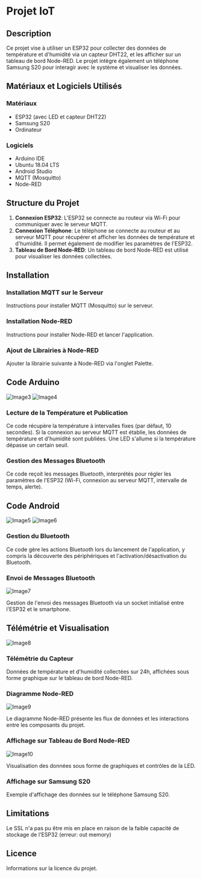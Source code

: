 # Projet IoT

## Description

Ce projet vise à utiliser un ESP32 pour collecter des données de température et d'humidité via un capteur DHT22, et les afficher sur un tableau de bord Node-RED. Le projet intègre également un téléphone Samsung S20 pour interagir avec le système et visualiser les données.

## Matériaux et Logiciels Utilisés

### Matériaux
- ESP32 (avec LED et capteur DHT22)
- Samsung S20
- Ordinateur

### Logiciels
- Arduino IDE
- Ubuntu 18.04 LTS
- Android Studio
- MQTT (Mosquitto)
- Node-RED

## Structure du Projet

1. **Connexion ESP32**: L'ESP32 se connecte au routeur via Wi-Fi pour communiquer avec le serveur MQTT.
2. **Connexion Téléphone**: Le téléphone se connecte au routeur et au serveur MQTT pour récupérer et afficher les données de température et d'humidité. Il permet également de modifier les paramètres de l'ESP32.
3. **Tableau de Bord Node-RED**: Un tableau de bord Node-RED est utilisé pour visualiser les données collectées.

## Installation

### Installation MQTT sur le Serveur
Instructions pour installer MQTT (Mosquitto) sur le serveur.

### Installation Node-RED
Instructions pour installer Node-RED et lancer l'application.

### Ajout de Librairies à Node-RED
Ajouter la librairie suivante à Node-RED via l'onglet Palette.

## Code Arduino
![Image3](https://github.com/aberkanenazi/TPIOT/assets/35194684/4981e0c1-6d3f-4d28-a6e2-14705a0b4193)
![Image4](https://github.com/aberkanenazi/TPIOT/assets/35194684/d6cdda85-5ba7-4b22-9515-2f83d04662eb)

### Lecture de la Température et Publication

Ce code récupère la température à intervalles fixes (par défaut, 10 secondes). Si la connexion au serveur MQTT est établie, les données de température et d'humidité sont publiées. Une LED s'allume si la température dépasse un certain seuil.

### Gestion des Messages Bluetooth
Ce code reçoit les messages Bluetooth, interprétés pour régler les paramètres de l'ESP32 (Wi-Fi, connexion au serveur MQTT, intervalle de temps, alerte).

## Code Android
![Image5](https://github.com/aberkanenazi/TPIOT/assets/35194684/f5dba2d1-5e86-41d0-818b-20fcdef44391)
![Image6](https://github.com/aberkanenazi/TPIOT/assets/35194684/bed26888-3d24-4454-b147-423309147f4c)

### Gestion du Bluetooth
Ce code gère les actions Bluetooth lors du lancement de l'application, y compris la découverte des périphériques et l'activation/désactivation du Bluetooth.

### Envoi de Messages Bluetooth
![Image7](https://github.com/aberkanenazi/TPIOT/assets/35194684/32e30410-ba01-46c3-82a7-481c88591853)

Gestion de l'envoi des messages Bluetooth via un socket initialisé entre l'ESP32 et le smartphone.

## Télémétrie et Visualisation
![Image8](https://github.com/aberkanenazi/TPIOT/assets/35194684/96c59ed7-2d02-4f24-99c3-929f1eda8e72)

### Télémétrie du Capteur
Données de température et d'humidité collectées sur 24h, affichées sous forme graphique sur le tableau de bord Node-RED.

### Diagramme Node-RED
![Image9](https://github.com/aberkanenazi/TPIOT/assets/35194684/76b096bc-3ab0-4ab6-9e6d-dc8ca39aa77b)

Le diagramme Node-RED présente les flux de données et les interactions entre les composants du projet.

### Affichage sur Tableau de Bord Node-RED
![Image10](https://github.com/aberkanenazi/TPIOT/assets/35194684/a28aeea6-ba2d-40de-aa63-26ec045813ff)

Visualisation des données sous forme de graphiques et contrôles de la LED.

### Affichage sur Samsung S20
Exemple d'affichage des données sur le téléphone Samsung S20.

## Limitations
Le SSL n'a pas pu être mis en place en raison de la faible capacité de stockage de l'ESP32 (erreur: out memory)

## Licence
Informations sur la licence du projet.

